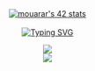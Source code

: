 <div align="center">
  <a href="https://github.com/oakoudad/badge42"><img src="https://badge.mediaplus.ma/greenbinary/mouarar" alt="mouarar's 42 stats" /></a>
<br><br>
<a href="https://git.io/typing-svg"><img src="https://readme-typing-svg.demolab.com?font=Fira+Code&duration=3000&pause=500&color=0C9F12&background=FFFFFF00&center=true&width=600&lines=Hello+there+%3A);I'm+Mohamed+Ouarar;a+Computer+Science+Student+at+1337" alt="Typing SVG" /></a>
  
  ![](https://github-readme-stats.vercel.app/api?username=mait-you&theme=dark&hide_border=false&include_all_commits=false&count_private=false)<br/>
  ![](https://github-readme-stats.vercel.app/api/top-langs/?username=mait-you&theme=dark&hide_border=false&include_all_commits=false&count_private=false&layout=compact)


  <!--
<a href="https://git.io/typing-svg"><img src="https://readme-typing-svg.demolab.com?font=Fira+Code&duration=1500&color=000000&background=FFFFFF00&center=true&multiline=true&repeat=false&width=445&lines=Hello+there+%3A);I'm+Mohamed+Ouarar;a+Computer+Science+Student+at+1337" alt="Typing SVG" /></a><!--
**MohamedOuarar/MohamedOuarar** is a ✨ _special_ ✨ repository because its `README.md` (this file) appears on your GitHub profile.

Here are some ideas to get you started:
